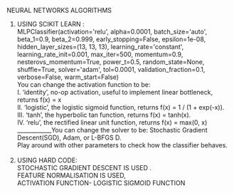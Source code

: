 NEURAL NETWORKS ALGORITHMS
1.	USING SCIKIT LEARN : 
<br /> MLPClassifier(activation='relu', alpha=0.0001, batch_size='auto', beta_1=0.9, beta_2=0.999, early_stopping=False, epsilon=1e-08, hidden_layer_sizes=(13, 13, 13), learning_rate='constant', learning_rate_init=0.001, max_iter=500, momentum=0.9, nesterovs_momentum=True, power_t=0.5, random_state=None, shuffle=True, solver='adam', tol=0.0001, validation_fraction=0.1, verbose=False, warm_start=False)
<br /> You can change the activation function to be:
<br />I.	‘identity’, no-op activation, useful to implement linear bottleneck, returns f(x) = x 
<br />II.	 ‘logistic’, the logistic sigmoid function, returns f(x) = 1 / (1 + exp(-x)).
<br />III.	 ‘tanh’, the hyperbolic tan function, returns f(x) = tanh(x). 
<br />IV.	‘relu’, the rectified linear unit function, returns f(x) = max(0, x)
<br />____________You can change the solver to be: Stochastic Gradient Descent(SGD), Adam, or L-BFGS D.<br /> Play around with other parameters to check how the classifier behaves.<br /><br />
2.	USING HARD CODE: 
<br />STOCHASTIC GRADIENT DESCENT IS USED . 
<br />FEATURE NORMALISATION IS USED,
 <br />ACTIVATION FUNCTION- LOGISTIC SIGMOID FUNCTION

